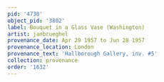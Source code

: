 ```yaml
---
pid: '4730'
object_pid: '3802'
label: Bouquet in a Glass Vase (Washington)
artist: janbrueghel
provenance_date: Apr 29 1957 to Jun 28 1957
provenance_location: London
provenance_text: 'Hallborough Gallery, inv. #5'
collection: provenance
order: '1632'
---
```

